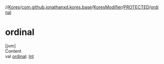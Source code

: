 //[Kores](../../../index.md)/[com.github.jonathanxd.kores.base](../../index.md)/[KoresModifier](../index.md)/[PROTECTED](index.md)/[ordinal](ordinal.md)



# ordinal  
[jvm]  
Content  
val [ordinal](ordinal.md): [Int](https://kotlinlang.org/api/latest/jvm/stdlib/kotlin/-int/index.html)  



